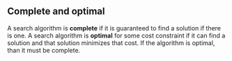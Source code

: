 ## Complete and optimal

A search algorithm is **complete** if it is guaranteed to find a solution if there is one. A search algorithm is **optimal** for some cost constraint if it can find a solution and that solution minimizes that cost. If the algorithm is optimal, than it must be complete.
